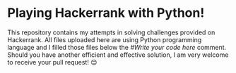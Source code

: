 # Playing Hackerrank with Python!
This repository contains my attempts in solving challenges provided on Hackerrank. All files uploaded here are using Python programming language and I filled those files below the *#Write your code here* comment. Should you have another efficient and effective solution, I am very welcome to receive your pull request! :blush:
